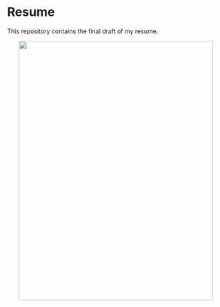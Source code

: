 # Resume
This repository contains the final draft of my resume.


<p align="center"> 
<img  src="https://user-images.githubusercontent.com/105926905/199920965-38aae8f6-93c0-487e-bae0-656736786ee8.jpg" height="600" width="450"  />
</p>
